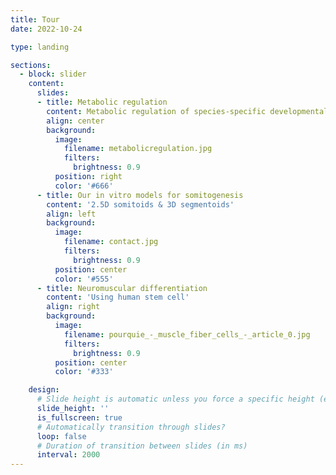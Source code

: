 ```yaml
---
title: Tour
date: 2022-10-24

type: landing

sections:
  - block: slider
    content:
      slides:
      - title: Metabolic regulation
        content: Metabolic regulation of species-specific developmental rates
        align: center
        background:
          image:
            filename: metabolicregulation.jpg
            filters:
              brightness: 0.9
          position: right
          color: '#666'
      - title: Our in vitro models for somitogenesis
        content: '2.5D somitoids & 3D segmentoids'
        align: left
        background:
          image:
            filename: contact.jpg
            filters:
              brightness: 0.9
          position: center
          color: '#555'
      - title: Neuromuscular differentiation
        content: 'Using human stem cell'
        align: right
        background:
          image:
            filename: pourquie_-_muscle_fiber_cells_-_article_0.jpg
            filters:
              brightness: 0.9
          position: center
          color: '#333'

    design:
      # Slide height is automatic unless you force a specific height (e.g. '400px')
      slide_height: ''
      is_fullscreen: true
      # Automatically transition through slides?
      loop: false
      # Duration of transition between slides (in ms)
      interval: 2000
---
```


